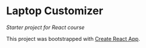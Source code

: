 # Laptop Customizer
_Starter project for React course_

This project was bootstrapped with [Create React App](http://myname.github.io/myapp).
